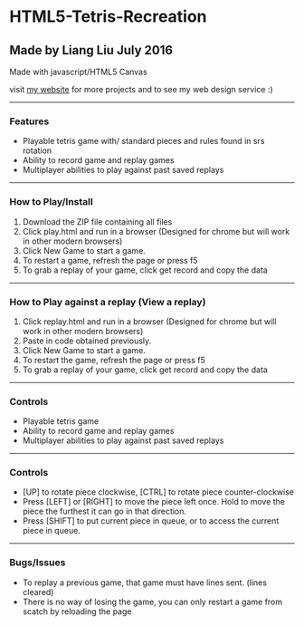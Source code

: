 <h1>HTML5-Tetris-Recreation</h1>
<h2>Made by Liang Liu July 2016</h2>
<p>Made with javascript/HTML5 Canvas</p>
<p>visit <a href="http://stuffbyliang.com">my website</a> for more projects and to see my web design service :)</p>
<hr>
<h3>Features</h3>
<ul>
  <li>Playable tetris game with/ standard pieces and rules found in srs rotation</li>
  <li>Ability to record game and replay games</li>
  <li>Multiplayer abilities to play against past saved replays</li>
</ul>
<hr>
<h3>How to Play/Install</h3>
<ol>
  <li>Download the ZIP file containing all files</li>
  <li>Click play.html and run in a browser (Designed for chrome but will work in other modern browsers)</li>
  <li>Click New Game to start a game.</li>
  <li>To restart a game, refresh the page or press f5</li>
  <li>To grab a replay of your game, click get record and copy the data</li>
</ol>
<hr>
<h3>How to Play against a replay (View a replay)</h3>
<ol>
  <li>Click replay.html and run in a browser (Designed for chrome but will work in other modern browsers)</li>
  <li>Paste in code obtained previously.</li>
  <li>Click New Game to start a game.</li>
  <li>To restart the game, refresh the page or press f5</li>
  <li>To grab a replay of your game, click get record and copy the data</li>
</ol>
<hr>
<h3>Controls</h3>
<ul>
  <li>Playable tetris game</li>
  <li>Ability to record game and replay games</li>
  <li>Multiplayer abilities to play against past saved replays</li>
</ul>
<hr>
<h3>Controls</h3>
<ul>
  <li>[UP] to rotate piece clockwise, [CTRL] to rotate piece counter-clockwise</li>
  <li>Press [LEFT] or [RIGHT] to move the piece left once. Hold to move the piece the furthest it can go in that direction.</li>
  <li>Press [SHIFT] to put current piece in queue, or to access the current piece in queue.</li>
</ul>
<hr>
<h3>Bugs/Issues</h3>
<ul>
  <li>To replay a previous game, that game must have lines sent. (lines cleared)</li>
  <li>There is no way of losing the game, you can only restart a game from scatch by reloading the page</li>
</ul>
<br>
